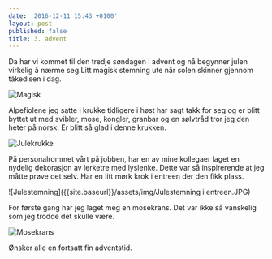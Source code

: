 ```yaml
---
date: '2016-12-11 15:43 +0100'
layout: post
published: false
title: 3. advent
---
```

Da har vi kommet til den tredje søndagen i advent og nå begynner julen virkelig å nærme seg.Litt magisk stemning ute når solen skinner gjennom tåkedisen i dag.

![Magisk]({{site.baseurl}}/assets/img/Magisk.JPG)

<!--more-->

Alpefiolene jeg satte i krukke tidligere i høst har sagt takk for seg og er blitt byttet ut med svibler, mose, kongler, granbar og en sølvtråd tror jeg den heter på norsk. Er blitt så glad i denne krukken. 

![Julekrukke]({{site.baseurl}}/assets/img/Julekrukke.JPG)

På personalrommet vårt på jobben, har en av mine kollegaer laget en nydelig dekorasjon av lerketre med lyslenke. Dette var så inspirerende at jeg måtte prøve det selv. Har en litt mørk krok i entreen der den fikk plass. 

![Julestemning]({{site.baseurl}}/assets/img/Julestemning i entreen.JPG)

For første gang har jeg laget meg en mosekrans. Det var ikke så vanskelig som jeg trodde det skulle være.

![Mosekrans]({{site.baseurl}}/assets/img/Mosekrans.JPG)

Ønsker alle en fortsatt fin adventstid.


